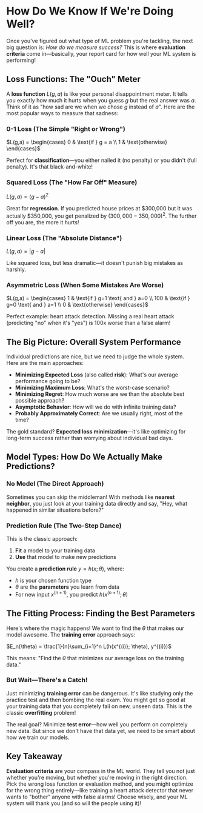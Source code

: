 # How Do We Know If We're Doing Well?

Once you've figured out what type of ML problem you're tackling, the next big question is: *How do we measure success?* This is where **evaluation criteria** come in—basically, your report card for how well your ML system is performing!

## Loss Functions: The "Ouch" Meter

A **loss function** $L(g,a)$ is like your personal disappointment meter. It tells you exactly how much it hurts when you guess $g$ but the real answer was $a$. Think of it as "how sad are we when we chose $g$ instead of $a$". Here are the most popular ways to measure that sadness:

### 0-1 Loss (The Simple "Right or Wrong")

$L(g,a) = \begin{cases} 0 & \text{if } g = a \\ 1 & \text{otherwise} \end{cases}$

Perfect for **classification**—you either nailed it (no penalty) or you didn't (full penalty). It's that black-and-white!

### Squared Loss (The "How Far Off" Measure)

$L(g,a) = (g-a)^2$

Great for **regression**. If you predicted house prices at $300,000 but it was actually $350,000, you get penalized by $(300,000 - 350,000)^2$. The further off you are, the more it hurts!

### Linear Loss (The "Absolute Distance")

$L(g,a) = |g-a|$

Like squared loss, but less dramatic—it doesn't punish big mistakes as harshly.

### Asymmetric Loss (When Some Mistakes Are Worse)

$L(g,a) = \begin{cases} 1 & \text{if } g=1 \text{ and } a=0 \\ 100 & \text{if } g=0 \text{ and } a=1 \\ 0 & \text{otherwise} \end{cases}$

Perfect example: heart attack detection. Missing a real heart attack (predicting "no" when it's "yes") is 100x worse than a false alarm!

## The Big Picture: Overall System Performance

Individual predictions are nice, but we need to judge the whole system. Here are the main approaches:

- **Minimizing Expected Loss** (also called **risk**): What's our average performance going to be?
- **Minimizing Maximum Loss**: What's the worst-case scenario?
- **Minimizing Regret**: How much worse are we than the absolute best possible approach?
- **Asymptotic Behavior**: How will we do with infinite training data?
- **Probably Approximately Correct**: Are we usually right, most of the time?

The gold standard? **Expected loss minimization**—it's like optimizing for long-term success rather than worrying about individual bad days.

## Model Types: How Do We Actually Make Predictions?

### No Model (The Direct Approach)

Sometimes you can skip the middleman! With methods like **nearest neighbor**, you just look at your training data directly and say, "Hey, what happened in similar situations before?"

### Prediction Rule (The Two-Step Dance)

This is the classic approach:

1. **Fit** a model to your training data
2. **Use** that model to make new predictions

You create a **prediction rule** $y = h(x; \theta)$, where:
- $h$ is your chosen function type
- $\theta$ are the **parameters** you learn from data
- For new input $x^{(n+1)}$, you predict $h(x^{(n+1)}; \theta)$

## The Fitting Process: Finding the Best Parameters

Here's where the magic happens! We want to find the $\theta$ that makes our model awesome. The **training error** approach says:

$E_n(\theta) = \frac{1}{n}\sum_{i=1}^n L(h(x^{(i)}; \theta), y^{(i)})$

This means: "Find the $\theta$ that minimizes our average loss on the training data."

### But Wait—There's a Catch!

Just minimizing **training error** can be dangerous. It's like studying only the practice test and then bombing the real exam. You might get so good at your training data that you completely fail on new, unseen data. This is the classic **overfitting** problem!

The real goal? Minimize **test error**—how well you perform on completely new data. But since we don't have that data yet, we need to be smart about how we train our models.

## Key Takeaway

**Evaluation criteria** are your compass in the ML world. They tell you not just whether you're moving, but whether you're moving in the right direction. Pick the wrong loss function or evaluation method, and you might optimize for the wrong thing entirely—like training a heart attack detector that never wants to "bother" anyone with false alarms! Choose wisely, and your ML system will thank you (and so will the people using it)!

